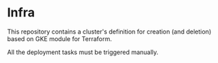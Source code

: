 # Infra

This repository contains a cluster's definition for creation (and deletion) based on GKE module for Terraform.

All the deployment tasks must be triggered manually.